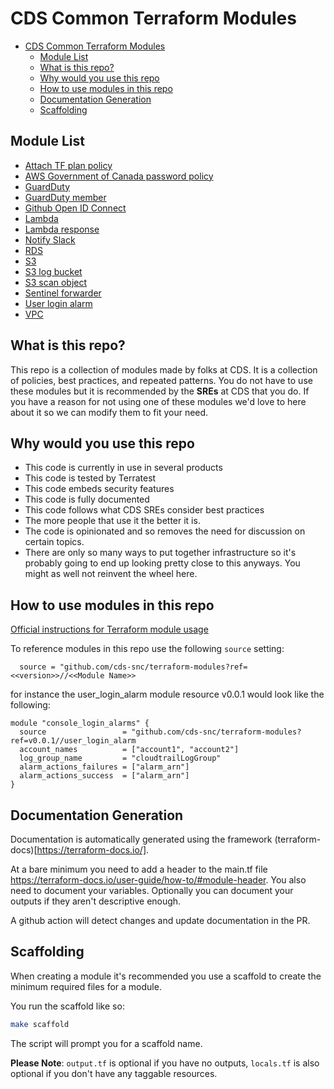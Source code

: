 
# CDS Common Terraform Modules

- [CDS Common Terraform Modules](#cds-common-terraform-modules)
  - [Module List](#module-list)
  - [What is this repo?](#what-is-this-repo)
  - [Why would you use this repo](#why-would-you-use-this-repo)
  - [How to use modules in this repo](#how-to-use-modules-in-this-repo)
  - [Documentation Generation](#documentation-generation)
  - [Scaffolding](#scaffolding)

## Module List

- [Attach TF plan policy](attach_tf_plan_policy)
- [AWS Government of Canada password policy](aws_goc_password_policy)
- [GuardDuty](guardduty)
- [GuardDuty member](guardduty_member)
- [Github Open ID Connect](gh_oidc_role)
- [Lambda](lambda)
- [Lambda response](lambda_response)
- [Notify Slack](notify_slack)
- [RDS](rds)
- [S3](S3)
- [S3 log bucket](S3_log_bucket)
- [S3 scan object](S3_scan_object)
- [Sentinel forwarder](sentinel_forwarder)
- [User login alarm](user_login_alarm)
- [VPC](vpc)

## What is this repo?

This repo is a collection of modules made by folks at CDS. It is a collection of policies, best practices, and repeated patterns. You do not have to use these modules but it is recommended by the **SREs** at CDS that you do. If you have a reason for not using one of these modules we'd love to here about it so we can modify them to fit your need.


## Why would you use this repo

- This code is currently in use in several products
- This code is tested by Terratest
- This code embeds security features
- This code is fully documented
- This code follows what CDS SREs consider best practices
- The more people that use it the better it is.
- The code is opinionated and so removes the need for discussion on certain topics.
- There are only so many ways to put together infrastructure so it's probably going to end up looking pretty close to this anyways. You might as well not reinvent the wheel here.

## How to use modules in this repo

[Official instructions for Terraform module usage](https://www.terraform.io/docs/language/modules/syntax.html)

To reference modules in this repo use the following `source` setting:

```hcl
  source = "github.com/cds-snc/terraform-modules?ref=<<version>>//<<Module Name>>
```

for instance the user_login_alarm module resource v0.0.1 would look like the following:

```hcl
module "console_login_alarms" {
  source                 = "github.com/cds-snc/terraform-modules?ref=v0.0.1//user_login_alarm
  account_names          = ["account1", "account2"]
  log_group_name         = "cloudtrailLogGroup"
  alarm_actions_failures = ["alarm_arn"]
  alarm_actions_success  = ["alarm_arn"]
}
```

## Documentation Generation

Documentation is automatically generated using the framework (terraform-docs)[https://terraform-docs.io/].

At a bare minimum you need to add a header to the main.tf file https://terraform-docs.io/user-guide/how-to/#module-header. You also need to document your variables. Optionally you can document your outputs if they aren't descriptive enough.

A github action will detect changes and update documentation in the PR.

## Scaffolding

When creating a module it's recommended you use a scaffold to create the minimum required files for a module. 

You run the scaffold like so:

```bash
make scaffold
```

The script will prompt you for a scaffold name.

**Please Note**: `output.tf` is optional if you have no outputs, `locals.tf` is also optional if you don't have any taggable resources.
